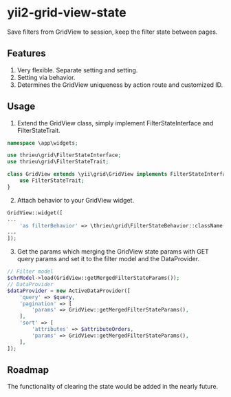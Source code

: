 # yii2-grid-view-state
Save filters from GridView to session, keep the filter state between pages.

## Features
1. Very flexible. Separate setting and setting.
2. Setting via behavior.
3. Determines the GridView uniqueness by action route and customized ID.

## Usage
1. Extend the GridView class, simply implement FilterStateInterface and FilterStateTrait.
```php
namespace \app\widgets;

use thrieu\grid\FilterStateInterface;
use thrieu\grid\FilterStateTrait;

class GridView extends \yii\grid\GridView implements FilterStateInterface {
    use FilterStateTrait;
}
```

2. Attach behavior to your GridView widget.
```php
GridView::widget([
...
    'as filterBehavior' => \thrieu\grid\FilterStateBehavior::className(),
...
]);
```

3. Get the params which merging the GridView state params with GET query params and set it to the filter model and the DataProvider.
```php
// Filter model
$chrModel->load(GridView::getMergedFilterStateParams());
// DataProvider
$dataProvider = new ActiveDataProvider([
    'query' => $query,
    'pagination' => [
        'params' => GridView::getMergedFilterStateParams(),
    ],
    'sort' => [
        'attributes' => $attributeOrders,
        'params' => GridView::getMergedFilterStateParams(),
    ],
]);
```

## Roadmap
The functionality of clearing the state would be added in the nearly future.
